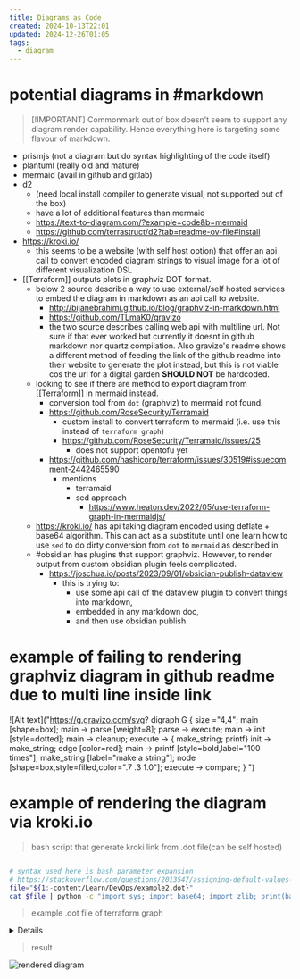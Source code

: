 ```yaml
---
title: Diagrams as Code
created: 2024-10-13T22:01
updated: 2024-12-26T01:05
tags:
  - diagram
---
```


# potential diagrams in #markdown
> [!IMPORTANT] Commonmark out of box doesn't seem to support any diagram render capability. Hence everything here is targeting some flavour of markdown.


- prismjs (not a diagram but do syntax highlighting of the code itself)
- plantuml (really old and mature)
- mermaid (avail in github and gitlab)
- d2 
	- (need local install compiler to generate visual, not supported out of the box)
	- have a lot of additional features than mermaid
	- https://text-to-diagram.com/?example=code&b=mermaid
	- https://github.com/terrastruct/d2?tab=readme-ov-file#install
- https://kroki.io/
  - this seems to be a website (with self host option) that offer an api call to convert encoded diagram strings to visual image for a lot of different visualization DSL
- [[Terraform]] outputs plots in graphviz DOT format.
  - below 2 source describe a way to use external/self hosted services to embed the diagram in markdown as an api call to website. 
    - http://bijanebrahimi.github.io/blog/graphviz-in-markdown.html
    - https://github.com/TLmaK0/gravizo
    - the two source describes calling web api with multiline url. Not sure if that ever worked but currently it doesnt in github markdown nor quartz compilation. Also gravizo's readme shows a different method of feeding the link of the github readme into their website to generate the plot instead, but this is not viable cos the url for a digital garden **SHOULD NOT** be hardcoded.
  - looking to see if there are method to export diagram from [[Terraform]] in mermaid instead.
    - conversion tool from `dot` (graphviz) to mermaid not found.
    - https://github.com/RoseSecurity/Terramaid
      - custom install to convert terraform to mermaid (i.e. use this instead of `terraform graph`)
      - https://github.com/RoseSecurity/Terramaid/issues/25
        - does not support opentofu yet
    - https://github.com/hashicorp/terraform/issues/30519#issuecomment-2442465590
      - mentions 
        - terramaid
        - sed approach
          - https://www.heaton.dev/2022/05/use-terraform-graph-in-mermaidjs/
  - https://kroki.io/ has api taking diagram encoded using deflate + base64 algorithm. This can act as a substitute until one learn how to use `sed` to do dirty conversion from `dot` to `mermaid` as described in 
  - #obsidian has plugins that support graphviz. However, to render output from custom obsidian plugin feels complicated. 
    - https://joschua.io/posts/2023/09/01/obsidian-publish-dataview
      - this is trying to:
        - use some api call of the dataview plugin to convert things into markdown, 
        - embedded in any markdown doc, 
        - and then use obsidian publish.
# example of failing to rendering graphviz diagram in github readme due to multi line inside link
![Alt text]("https://g.gravizo.com/svg?
  digraph G {
    size ="4,4";
    main [shape=box];
    main -> parse [weight=8];
    parse -> execute;
    main -> init [style=dotted];
    main -> cleanup;
    execute -> { make_string; printf}
    init -> make_string;
    edge [color=red];
    main -> printf [style=bold,label="100 times"];
    make_string [label="make a string"];
    node [shape=box,style=filled,color=".7 .3 1.0"];
    execute -> compare;
  }
")

# example of rendering the diagram via kroki.io

> bash script that generate kroki link from .dot file(can be self hosted)
```bash

# syntax used here is bash parameter expansion
# https://stackoverflow.com/questions/2013547/assigning-default-values-to-shell-variables-with-a-single-command-in-bash
file="${1:-content/Learn/DevOps/example2.dot}"
cat $file | python -c "import sys; import base64; import zlib; print(base64.urlsafe_b64encode(zlib.compress(sys.stdin.read().encode('utf-8'), 9)).decode('ascii'))" | sed 's/^/ https:\/\/kroki.io\/graphviz\/svg\//'

```
> example .dot file of terraform graph
<details>

```dot
digraph {
compound = "true"
newrank = "true"
subgraph "root" {
  "[root] aws_instance.example"
  [label = "aws_instance.example", shape = "box"]
  "[root] aws_security_group.instance"
  [label = "aws_security_group.instance", shape =a "box"]
  "[root] provider.aws"
  [label = "provider.aws", shape = "diamond"]
  "[root] aws_instance.example" ->
  "[root] aws_security_group.instance"
  "[root] aws_security_group.instance" ->
  "[root] provider.aws"
  "[root] meta.count-boundary (EachMode fixup)" ->
  "[root] aws_instance.example"
  "[root] provider.aws (close)" ->
  "[root] aws_instance.example"
  "[root] root" ->
  "[root] meta.count-boundary (EachMode fixup)"
  "[root] root" ->
  "[root] provider.aws (close)"
  }
}
```

</details>



> result

![rendered diagram]( https://kroki.io/graphviz/svg/eNqVksFqwzAMhu95CuFTB2veYLvtuCcopSi22pgllpHtNmX03etQypbGK9nNSP__-ReSsQdB38J3pbn3nJyBN1BREqnK0UnQff0UQmpuaiXMUWUTgNqM7y3gKeysCxGdppoG7H2XHQCbDhvqRkZR8QqhRU9jv-FBbR-IgXQSG8-7g3Dy9d0-B_8lfML3wkdrSOrsnwInnV8EY7FnZ2YpZ1PB-n35IEtkU-Bj8nu9p4i1zkuM62ZcJcoZVh-o2082BHs7JP9SyFZaW-krWOmOA_0XcbuViWVR0OeIYrDcv1SXK9Ck8_s=)
